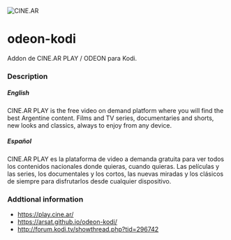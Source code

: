 ![CINE.AR](https://www.odeon.com.ar/favicon-96x96.png)

# odeon-kodi
Addon de CINE.AR PLAY / ODEON para Kodi.

### Description

##### English

CINE.AR PLAY is the free video on demand platform where you will find the best Argentine content. Films and TV series, documentaries and shorts, new looks and classics, always to enjoy from any device.

##### Español

CINE.AR PLAY es la plataforma de video a demanda gratuita para ver todos los contenidos nacionales donde quieras, cuando quieras. Las películas y las series, los documentales y los cortos, las nuevas miradas y los clásicos de siempre para disfrutarlos desde cualquier dispositivo.

### Addtional information
- https://play.cine.ar/
- https://arsat.github.io/odeon-kodi/
- http://forum.kodi.tv/showthread.php?tid=296742
